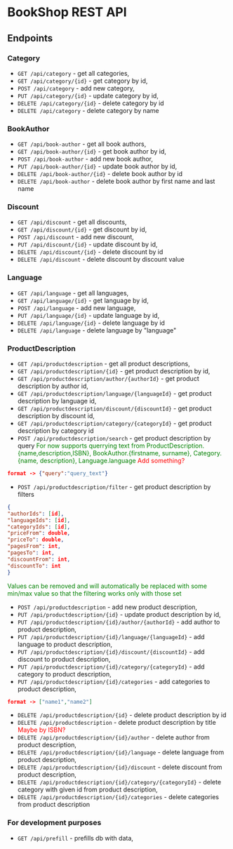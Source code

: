 # BookShop REST API
## Endpoints

### Category

- `GET /api/category` - get all categories,
- `GET /api/category/{id}` - get category by id,
- `POST /api/category` - add new category,
- `PUT /api/category/{id}` - update category by id,
- `DELETE /api/category/{id}` - delete category by id
- `DELETE /api/category` - delete category by name

### BookAuthor

- `GET /api/book-author` - get all book authors,
- `GET /api/book-author/{id}` - get book author by id,
- `POST /api/book-author` - add new book author,
- `PUT /api/book-author/{id}` - update book author by id,
- `DELETE /api/book-author/{id}` - delete book author by id
- `DELETE /api/book-author` - delete book author by first name and last name

### Discount

- `GET /api/discount` - get all discounts,
- `GET /api/discount/{id}` - get discount by id,
- `POST /api/discount` - add new discount,
- `PUT /api/discount/{id}` - update discount by id,
- `DELETE /api/discount/{id}` - delete discount by id
- `DELETE /api/discount` - delete discount by discount value

### Language

- `GET /api/language` - get all languages,
- `GET /api/language/{id}` - get language by id,
- `POST /api/language` - add new language,
- `PUT /api/language/{id}` - update language by id,
- `DELETE /api/language/{id}` - delete language by id
- `DELETE /api/language` - delete language by "language"

### ProductDescription

- `GET /api/productdescription` - get all product descriptions,
- `GET /api/productdescription/{id}` - get product description by id,
- `GET /api/productdescription/author/{authorId}` - get product description by author id,
- `GET /api/productdescription/language/{languageId}` - get product description by language id,
- `GET /api/productdescription/discount/{discountId}` - get product description by discount id,
- `GET /api/productdescription/category/{categoryId}` - get product description by category id
- `POST /api/productdescription/search` - get product description by query
 <span style="color:green">For now supports querrying text from ProductDescription.{name,description,ISBN}, BookAuthor.{firstname, surname}, Category.{name, description}, Language.language</span>
 <span style="color:red">Add something?</span>
 ```json
format -> {"query":"query_text"}
```
- `POST /api/productdescription/filter` - get product description by filters
```json
{
"authorIds": [id],
"languageIds": [id],
"categoryIds": [id],
"priceFrom": double,
"priceTo": double,
"pagesFrom": int,
"pagesTo": int,
"discountFrom": int,
"discountTo": int
}
```
 <span style="color:green">Values can be removed and will automatically be replaced with some min/max value so that the filtering works only with those set</span>
- `POST /api/productdescription` - add new product description,
- `PUT /api/productdescription/{id}` - update product description by id,
- `PUT /api/productdescription/{id}/author/{authorId}` - add author to product description,
- `PUT /api/productdescription/{id}/language/{languageId}` - add language to product description,
- `PUT /api/productdescription/{id}/discount/{discountId}` - add discount to product description,
- `PUT /api/productdescription/{id}/category/{categoryId}` - add category to product description,
- `PUT /api/productdescription/{id}/categories` - add categories to product description,
```json
format -> ["name1","name2"]
```
- `DELETE /api/productdescription/{id}` - delete product description by id
- `DELETE /api/productdescription` - delete product description by title <span style="color:red">Maybe by ISBN?</span>
- `DELETE /api/productdescription/{id}/author` - delete author from product description,
- `DELETE /api/productdescription/{id}/language` - delete language from product description,
- `DELETE /api/productdescription/{id}/discount` - delete discount from product description,
- `DELETE /api/productdescription/{id}/category/{categoryId}` - delete category with given id from product description,
- `DELETE /api/productdescription/{id}/categories` - delete categories from product description

### For development purposes

- `GET /api/prefill` - prefills db with data,

